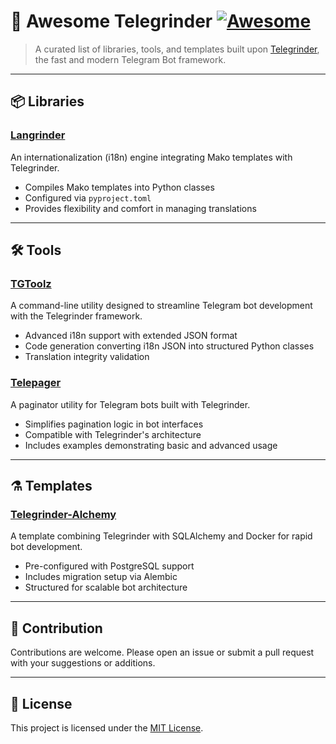 # 🧠 Awesome Telegrinder [![Awesome](https://awesome.re/badge.svg)](https://awesome.re)

> A curated list of libraries, tools, and templates built upon [Telegrinder](https://github.com/timoniq/telegrinder), the fast and modern Telegram Bot framework.

---

## 📦 Libraries

### [Langrinder](https://github.com/tirch/langrinder)

An internationalization (i18n) engine integrating Mako templates with Telegrinder.

- Compiles Mako templates into Python classes
- Configured via `pyproject.toml`
- Provides flexibility and comfort in managing translations

---

## 🛠 Tools

### [TGToolz](https://github.com/prostomarkeloff/tgtoolz)

A command-line utility designed to streamline Telegram bot development with the Telegrinder framework.

- Advanced i18n support with extended JSON format
- Code generation converting i18n JSON into structured Python classes
- Translation integrity validation

### [Telepager](https://github.com/prostomarkeloff/telepager)

A paginator utility for Telegram bots built with Telegrinder.

- Simplifies pagination logic in bot interfaces
- Compatible with Telegrinder's architecture
- Includes examples demonstrating basic and advanced usage

---

## ⚗️ Templates

### [Telegrinder-Alchemy](https://github.com/prostomarkeloff/telegrinder-alchemy)

A template combining Telegrinder with SQLAlchemy and Docker for rapid bot development.

- Pre-configured with PostgreSQL support
- Includes migration setup via Alembic
- Structured for scalable bot architecture

---

## 🤝 Contribution

Contributions are welcome. Please open an issue or submit a pull request with your suggestions or additions.

---

## 📄 License

This project is licensed under the [MIT License](LICENSE).
